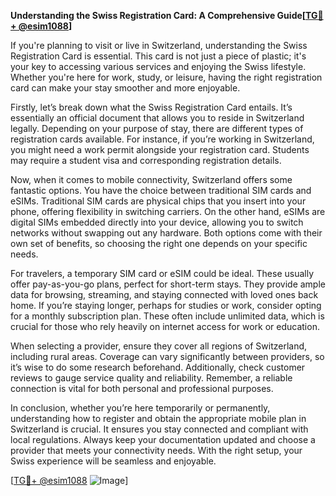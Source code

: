 **Understanding the Swiss Registration Card: A Comprehensive Guide[[TG💪+ @esim1088](https://t.me/s/esim1088)]**

If you're planning to visit or live in Switzerland, understanding the Swiss Registration Card is essential. This card is not just a piece of plastic; it's your key to accessing various services and enjoying the Swiss lifestyle. Whether you're here for work, study, or leisure, having the right registration card can make your stay smoother and more enjoyable.

Firstly, let’s break down what the Swiss Registration Card entails. It’s essentially an official document that allows you to reside in Switzerland legally. Depending on your purpose of stay, there are different types of registration cards available. For instance, if you’re working in Switzerland, you might need a work permit alongside your registration card. Students may require a student visa and corresponding registration details.

Now, when it comes to mobile connectivity, Switzerland offers some fantastic options. You have the choice between traditional SIM cards and eSIMs. Traditional SIM cards are physical chips that you insert into your phone, offering flexibility in switching carriers. On the other hand, eSIMs are digital SIMs embedded directly into your device, allowing you to switch networks without swapping out any hardware. Both options come with their own set of benefits, so choosing the right one depends on your specific needs.

For travelers, a temporary SIM card or eSIM could be ideal. These usually offer pay-as-you-go plans, perfect for short-term stays. They provide ample data for browsing, streaming, and staying connected with loved ones back home. If you’re staying longer, perhaps for studies or work, consider opting for a monthly subscription plan. These often include unlimited data, which is crucial for those who rely heavily on internet access for work or education.

When selecting a provider, ensure they cover all regions of Switzerland, including rural areas. Coverage can vary significantly between providers, so it’s wise to do some research beforehand. Additionally, check customer reviews to gauge service quality and reliability. Remember, a reliable connection is vital for both personal and professional purposes.

In conclusion, whether you’re here temporarily or permanently, understanding how to register and obtain the appropriate mobile plan in Switzerland is crucial. It ensures you stay connected and compliant with local regulations. Always keep your documentation updated and choose a provider that meets your connectivity needs. With the right setup, your Swiss experience will be seamless and enjoyable.

[[TG💪+ @esim1088](https://t.me/s/esim1088) ![Image](https://i.postimg.cc/Y0z9fWf4/image.png)]